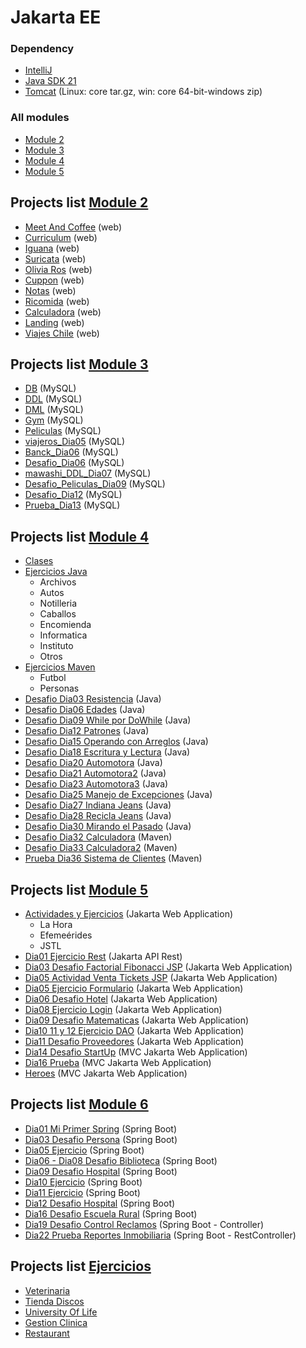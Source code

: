 # Jakarta EE

### Dependency
* [IntelliJ](https://www.jetbrains.com/idea/)
* [Java SDK 21](https://www.oracle.com/java/technologies/downloads/)
* [Tomcat](https://tomcat.apache.org/download-10.cgi) (Linux: core tar.gz, win: core 64-bit-windows zip)

### All modules
* [Module 2](https://github.com/TheNefelin/TalentoDigital_Java_2024/tree/main/M2)
* [Module 3](https://github.com/TheNefelin/TalentoDigital_Java_2024/tree/main/M3)
* [Module 4](https://github.com/TheNefelin/TalentoDigital_Java_2024/tree/main/M4)
* [Module 5](https://github.com/TheNefelin/TalentoDigital_Java_2024/tree/main/M5)

## Projects list [Module 2](https://github.com/TheNefelin/TalentoDigital_Java_2024/tree/main/M2)
- [Meet And Coffee](https://github.com/TheNefelin/TalentoDigital_Java_2024/tree/main/M2/MeetAndCoffee) (web)
- [Curriculum](https://github.com/TheNefelin/TalentoDigital_Java_2024/tree/main/M2/Curriculum) (web)
- [Iguana](https://github.com/TheNefelin/TalentoDigital_Java_2024/tree/main/M2/Iguana) (web)
- [Suricata](https://github.com/TheNefelin/TalentoDigital_Java_2024/tree/main/M2/Suricata) (web)
- [Olivia Ros](https://github.com/TheNefelin/TalentoDigital_Java_2024/tree/main/M2/OliviaRos) (web)
- [Cuppon](https://github.com/TheNefelin/Cuppon) (web)
- [Notas](https://github.com/TheNefelin/TalentoDigital_Java_2024/tree/main/M2/Notas) (web)
- [Ricomida](https://github.com/TheNefelin/TalentoDigital_Java_2024/tree/main/M2/Ricomida) (web)
- [Calculadora](https://github.com/TheNefelin/TalentoDigital_Java_2024/tree/main/M2/Calculadora) (web)
- [Landing](https://github.com/TheNefelin/Landing) (web)
- [Viajes Chile](https://github.com/TheNefelin/Viajes_Chile) (web)

## Projects list [Module 3](https://github.com/TheNefelin/TalentoDigital_Java_2024/tree/main/M3)
- [DB](https://github.com/TheNefelin/TalentoDigital_Java_2024/blob/main/M3/DB.sql) (MySQL)
- [DDL](https://github.com/TheNefelin/TalentoDigital_Java_2024/blob/main/M3/DDL.sql) (MySQL)
- [DML](https://github.com/TheNefelin/TalentoDigital_Java_2024/blob/main/M3/DML.sql) (MySQL)
- [Gym](https://github.com/TheNefelin/TalentoDigital_Java_2024/blob/main/M3/Gym.sql) (MySQL)
- [Peliculas](https://github.com/TheNefelin/TalentoDigital_Java_2024/blob/main/M3/Peliculas.sql) (MySQL)
- [viajeros_Dia05](https://github.com/TheNefelin/TalentoDigital_Java_2024/blob/main/M3/viajeros_Dia05.sql) (MySQL)
- [Banck_Dia06](https://github.com/TheNefelin/TalentoDigital_Java_2024/blob/main/M3/Banck_Dia06.sql) (MySQL)
- [Desafio_Dia06](https://github.com/TheNefelin/TalentoDigital_Java_2024/blob/main/M3/Desafio_Dia06.sql) (MySQL)
- [mawashi_DDL_Dia07](https://github.com/TheNefelin/TalentoDigital_Java_2024/blob/main/M3/mawashi_DDL_Dia07.sql) (MySQL)
- [Desafio_Peliculas_Dia09](https://github.com/TheNefelin/TalentoDigital_Java_2024/blob/main/M3/Desafio_Peliculas_Dia09.sql) (MySQL)
- [Desafio_Dia12](https://github.com/TheNefelin/TalentoDigital_Java_2024/blob/main/M3/Desafio_Dia12.jpg) (MySQL)
- [Prueba_Dia13](https://github.com/TheNefelin/TalentoDigital_Java_2024/blob/main/M3/Prueba_Dia13.sql) (MySQL)

## Projects list [Module 4](https://github.com/TheNefelin/TalentoDigital_Java_2024/tree/main/M4)
- [Clases](https://github.com/TheNefelin/TalentoDigital_Java_2024/tree/main/M4/Clases)    
- [Ejercicios Java](https://github.com/TheNefelin/TalentoDigital_Java_2024/tree/main/M4/Ejercicios_Java)
    * Archivos
    * Autos
    * Notilleria
    * Caballos
    * Encomienda
    * Informatica
    * Instituto
    * Otros
- [Ejercicios Maven](https://github.com/TheNefelin/TalentoDigital_Java_2024/tree/main/M4/Ejercicios_Maven)
    * Futbol
    * Personas
- [Desafio Dia03 Resistencia](https://github.com/TheNefelin/TalentoDigital_Java_2024/tree/main/M4/Desafio_Dia03_Resistencia) (Java)
- [Desafio Dia06 Edades](https://github.com/TheNefelin/TalentoDigital_Java_2024/tree/main/M4/Desafio_Dia06_Edades) (Java)
- [Desafio Dia09 While por DoWhile](https://github.com/TheNefelin/TalentoDigital_Java_2024/tree/main/M4/Desafio_Dia09_WhilePorDoWhile) (Java)
- [Desafio Dia12 Patrones](https://github.com/TheNefelin/TalentoDigital_Java_2024/tree/main/M4/Desafio_Dia12_Patrones) (Java)
- [Desafio Dia15 Operando con Arreglos](https://github.com/TheNefelin/TalentoDigital_Java_2024/tree/main/M4/Desafio_Dia15_OperandoConArreglos) (Java)
- [Desafio Dia18 Escritura y Lectura](https://github.com/TheNefelin/TalentoDigital_Java_2024/tree/main/M4/Desafio_Dia18_EscrituraLectura) (Java)
- [Desafio Dia20 Automotora](https://github.com/TheNefelin/TalentoDigital_Java_2024/tree/main/M4/Desafio_Dia20_Automotora) (Java)
- [Desafio Dia21 Automotora2](https://github.com/TheNefelin/TalentoDigital_Java_2024/tree/main/M4/Desafio_Dia21_Automotora2) (Java)
- [Desafio Dia23 Automotora3](https://github.com/TheNefelin/TalentoDigital_Java_2024/tree/main/M4/Desafio_Dia23_Automotora3) (Java)
- [Desafio Dia25 Manejo de Excepciones](https://github.com/TheNefelin/TalentoDigital_Java_2024/tree/main/M4/Desafio_Dia25_ManejoExcepciones) (Java)
- [Desafio Dia27 Indiana Jeans](https://github.com/TheNefelin/TalentoDigital_Java_2024/tree/main/M4/Desafio_Dia27_IndianaJeans) (Java)
- [Desafio Dia28 Recicla Jeans](https://github.com/TheNefelin/TalentoDigital_Java_2024/tree/main/M4/Desafio_Dia28_ReciclaJeans) (Java)
- [Desafio Dia30 Mirando el Pasado](https://github.com/TheNefelin/TalentoDigital_Java_2024/tree/main/M4/Desafio_Dia30_MirandoElPasado) (Java)
- [Desafio Dia32 Calculadora](https://github.com/TheNefelin/TalentoDigital_Java_2024/tree/main/M4/Desafio_Dia32_Calculadora) (Maven)
- [Desafio Dia33 Calculadora2](https://github.com/TheNefelin/TalentoDigital_Java_2024/tree/main/M4/Desafio_Dia34_Calculadora2) (Maven)
- [Prueba Dia36 Sistema de Clientes](https://github.com/TheNefelin/TalentoDigital_Java_2024/tree/main/M4/Prueba_Maven_SistemaDeClientes) (Maven)

## Projects list [Module 5](https://github.com/TheNefelin/TalentoDigital_Java_2024/tree/main/M5)
- [Actividades y Ejercicios](https://github.com/TheNefelin/TalentoDigital_Java_2024/tree/main/M5/Actividades) (Jakarta Web Application)
    * La Hora
    * Efemeérides
    * JSTL
- [Dia01 Ejercicio Rest](https://github.com/TheNefelin/TalentoDigital_Java_2024/tree/main/M5/Dia01_Demo) (Jakarta API Rest)
- [Dia03 Desafio Factorial Fibonacci JSP](https://github.com/TheNefelin/TalentoDigital_Java_2024/tree/main/M5/Dia03_DesafioJSP) (Jakarta Web Application)
- [Dia05 Actividad Venta Tickets JSP](https://github.com/TheNefelin/TalentoDigital_Java_2024/tree/main/M5/Dia05_Actividad_Venta_Tickets) (Jakarta Web Application)
- [Dia05 Ejercicio Formulario](https://github.com/TheNefelin/TalentoDigital_Java_2024/tree/main/M5/Dia05_Ejercicio_Formulario) (Jakarta Web Application)
- [Dia06 Desafio Hotel](https://github.com/TheNefelin/TalentoDigital_Java_2024/tree/main/M5/Dia06_Desafio_Hotel) (Jakarta Web Application)
- [Dia08 Ejercicio Login](https://github.com/TheNefelin/TalentoDigital_Java_2024/tree/main/M5/Dia08_Ejercicio_Login) (Jakarta Web Application)
- [Dia09 Desafio Matematicas](https://github.com/TheNefelin/TalentoDigital_Java_2024/tree/main/M5/Dia09_Desafio_Matematicas) (Jakarta Web Application)
- [Dia10 11 y 12 Ejercicio DAO](https://github.com/TheNefelin/TalentoDigital_Java_2024/tree/main/M5/Dia10_Ejercicio_DAO) (Jakarta Web Application)
- [Dia11 Desafio Proveedores](https://github.com/TheNefelin/TalentoDigital_Java_2024/tree/main/M5/Dia11_Desafio_Proveedores) (Jakarta Web Application)
- [Dia14 Desafio StartUp](https://github.com/TheNefelin/TalentoDigital_Java_2024/tree/main/M5/Dia14_Desafio_StartUp) (MVC Jakarta Web Application)
- [Dia16 Prueba](https://github.com/TheNefelin/TalentoDigital_Java_2024/tree/main/M5/Dia16_Prueba) (MVC Jakarta Web Application)
- [Heroes](https://github.com/TheNefelin/TalentoDigital_Java_2024/tree/main/M5/Heroes) (MVC Jakarta Web Application)

## Projects list [Module 6](https://github.com/TheNefelin/TalentoDigital_Java_2024/tree/main/M6)
- [Dia01 Mi Primer Spring](https://github.com/TheNefelin/TalentoDigital_Java_2024/tree/main/M6/Dia01_MiPrimerSpring) (Spring Boot)
- [Dia03 Desafio Persona](https://github.com/TheNefelin/TalentoDigital_Java_2024/tree/main/M6/Dia03_Desafio_Persona) (Spring Boot)
- [Dia05 Ejercicio](https://github.com/TheNefelin/TalentoDigital_Java_2024/tree/main/M6/Dia05_Ejercicio) (Spring Boot)
- [Dia06 - Dia08 Desafio Biblioteca](https://github.com/TheNefelin/TalentoDigital_Java_2024/tree/main/M6/Dia06_Desafio_Biblioteca) (Spring Boot)
- [Dia09 Desafio Hospital](https://github.com/TheNefelin/TalentoDigital_Java_2024/tree/main/M6/Dia09_Desafio_Hospital) (Spring Boot)
- [Dia10 Ejercicio](https://github.com/TheNefelin/TalentoDigital_Java_2024/tree/main/M6/Dia10_Ejercicio) (Spring Boot)
- [Dia11 Ejercicio](https://github.com/TheNefelin/TalentoDigital_Java_2024/tree/main/M6/Dia11_Ejercicio) (Spring Boot)
- [Dia12 Desafio Hospital](https://github.com/TheNefelin/TalentoDigital_Java_2024/tree/main/M6/Dia12_Desafio_Hospital) (Spring Boot)
- [Dia16 Desafio Escuela Rural](https://github.com/TheNefelin/TalentoDigital_Java_2024/tree/main/M6/Dia16_Desafio_EscuelaRural) (Spring Boot)
- [Dia19 Desafio Control Reclamos](https://github.com/TheNefelin/TalentoDigital_Java_2024/tree/main/M6/Dia19_Desafio_Control_Reclamos) (Spring Boot - Controller)
- [Dia22 Prueba Reportes Inmobiliaria](https://github.com/TheNefelin/TalentoDigital_Java_2024/tree/main/M6/Dia22_Prueba_Reportes_Inmobiliaria) (Spring Boot - RestController)

## Projects list [Ejercicios](https://github.com/TheNefelin/TalentoDigital_Java_2024/tree/main/Ejercicios)
- [Veterinaria](https://github.com/TheNefelin/TalentoDigital_Java_2024/tree/main/Ejercicios/VeterinariaTD)
- [Tienda Discos](https://github.com/TheNefelin/TalentoDigital_Java_2024/tree/main/Ejercicios/TiendaDiscosTD)
- [University Of Life](https://github.com/TheNefelin/TalentoDigital_Java_2024/tree/main/Ejercicios/UniversityOfTheLife)
- [Gestion Clinica](https://github.com/TheNefelin/TalentoDigital_Java_2024/tree/main/Ejercicios/GestionClinica)
- [Restaurant](https://github.com/TheNefelin/TalentoDigital_Java_2024/tree/main/Ejercicios/Restaurant)
